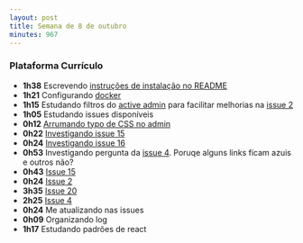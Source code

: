 ```yaml
---
layout: post
title: Semana de 8 de outubro
minutes: 967
---
```


### Plataforma Currículo

- **1h38** Escrevendo [instruções de instalação no README](https://github.com/prefeiturasp/SME-plataforma-curriculo/pull/26)
- **1h21** Configurando [docker](https://www.docker.com/)
- **1h15** Estudando filtros do [active admin](https://activeadmin.info/) para facilitar melhorias na [issue 2](https://github.com/prefeiturasp/SME-plataforma-curriculo/issues/2)
- **1h05** Estudando issues disponíveis
- **0h12** [Arrumando typo de CSS no admin](https://github.com/prefeiturasp/SME-plataforma-curriculo-API/pull/52)
- **0h22** [Investigando issue 15](https://github.com/prefeiturasp/SME-plataforma-curriculo/issues/15)
- **0h24** [Investigando issue 16](https://github.com/prefeiturasp/SME-plataforma-curriculo/issues/16)
- **0h53** Investigando pergunta da [issue 4](https://github.com/prefeiturasp/SME-plataforma-curriculo/issues/4). Poruqe alguns links ficam azuis e outros não?
- **0h43** [Issue 15](https://github.com/prefeiturasp/SME-plataforma-curriculo/issues/15)
- **0h24** [Issue 2](https://github.com/prefeiturasp/SME-plataforma-curriculo/issues/2)
- **3h35** [Issue 20](https://github.com/prefeiturasp/SME-plataforma-curriculo/issues/20)
- **2h25** [Issue 4](https://github.com/prefeiturasp/SME-plataforma-curriculo/issues/4)
- **0h24** Me atualizando nas issues
- **0h09** Organizando log
- **1h17** Estudando padrões de react
